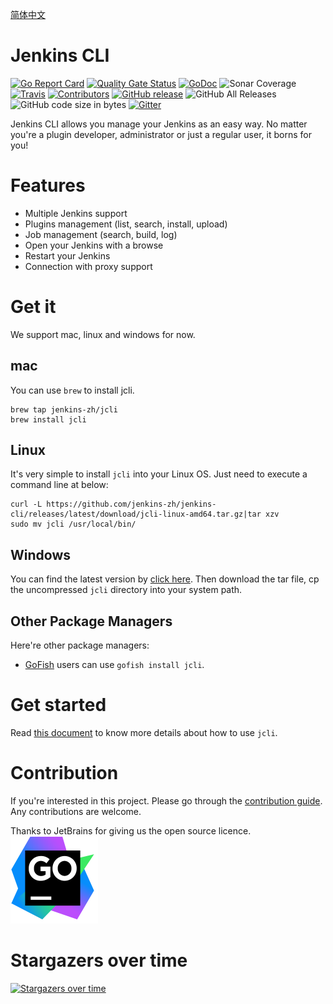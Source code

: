 [简体中文](https://github.com/jenkins-zh/jenkins-cli/blob/master/README-zh.md)

# Jenkins CLI

[![Go Report Card][go-report-card-badge]][go-report-card-url]
[![Quality Gate Status][sonar-badge]][sonar-link]
[![GoDoc][godoc-badge]][godoc-url]
![Sonar Coverage](https://img.shields.io/sonar/coverage/jenkins-zh_jenkins-cli?server=https%3A%2F%2Fsonarcloud.io)
[![Travis](https://img.shields.io/travis/jenkins-zh/jenkins-cli.svg?logo=travis&label=build&logoColor=white)](https://travis-ci.org/jenkins-zh/jenkins-cli)
[![Contributors](https://img.shields.io/github/contributors/jenkins-zh/jenkins-cli.svg)](https://github.com/jenkins-zh/jenkins-cli/graphs/contributors)
[![GitHub release](https://img.shields.io/github/release/jenkins-zh/jenkins-cli.svg?label=release)](https://github.com/jenkins-zh/jenkins-cli/releases/latest)
![GitHub All Releases](https://img.shields.io/github/downloads/jenkins-zh/jenkins-cli/total)
![GitHub code size in bytes](https://img.shields.io/github/languages/code-size/jenkins-zh/jenkins-cli)
[![Gitter](https://badges.gitter.im/jenkinsci/jenkins-cli.svg)](https://gitter.im/jenkinsci/jenkins-cli?utm_source=badge&utm_medium=badge&utm_campaign=pr-badge)

Jenkins CLI allows you manage your Jenkins as an easy way. No matter you're a plugin
developer, administrator or just a regular user, it borns for you!

# Features

* Multiple Jenkins support
* Plugins management (list, search, install, upload)
* Job management (search, build, log)
* Open your Jenkins with a browse
* Restart your Jenkins
* Connection with proxy support

# Get it

We support mac, linux and windows for now.

## mac

You can use `brew` to install jcli.
```
brew tap jenkins-zh/jcli
brew install jcli
```

## Linux

It's very simple to install `jcli` into your Linux OS. Just need to execute a command line at below:
```
curl -L https://github.com/jenkins-zh/jenkins-cli/releases/latest/download/jcli-linux-amd64.tar.gz|tar xzv
sudo mv jcli /usr/local/bin/
```

## Windows

You can find the latest version by [click here](https://github.com/jenkins-zh/jenkins-cli/releases/latest/download/jcli-windows-386.tar.gz). Then download the tar file, cp the uncompressed `jcli` directory into your system path.

## Other Package Managers

Here're other package managers:

* [GoFish](https://gofi.sh/) users can use `gofish install jcli`.

# Get started

Read [this document](doc/README.md) to know more details about how to use `jcli`.

# Contribution

If you're interested in this project. Please go through the
[contribution guide](CONTRIBUTING.md). Any contributions are welcome.

Thanks to JetBrains for giving us the open source licence.  
[![goland.svg](goland.svg)](https://www.jetbrains.com/?from=jenkins-cli)

# Stargazers over time

[![Stargazers over time](https://starchart.cc/jenkins-zh/jenkins-cli.svg)](https://starchart.cc/jenkins-zh/jenkins-cli)

[go-report-card-url]: https://goreportcard.com/report/jenkins-zh/jenkins-cli
[go-report-card-badge]: https://goreportcard.com/badge/jenkins-zh/jenkins-cli
[sonar-badge]: https://sonarcloud.io/api/project_badges/measure?project=jenkins-zh_jenkins-cli&metric=alert_status
[sonar-link]: https://sonarcloud.io/dashboard?id=jenkins-zh_jenkins-cli
[godoc-url]: https://godoc.org/github.com/jenkins-zh/jenkins-cli
[godoc-badge]: http://img.shields.io/badge/godoc-reference-5272B4.svg?style=flat-square
